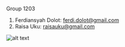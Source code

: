 Group 1203

1. Ferdiansyah Dolot: ferdi.dolot@gmail.com
2. Raisa Uku: raisauku@gmail.com


![alt text]( CLOUD-COMPUTING-CLASS-2018/Lab1/Lab1.AWSterminal.png )


